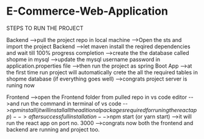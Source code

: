 # E-Commerce-Web-Application


STEPS TO RUN THE PROJECT


Backend
-->pull the project repo in local machine
-->Open the sts and import the project Backend
-->let maven install the reqired dependencies and wait till 100% progress completion
-->create the the database called shopme in mysql
-->update the mysql username password in application.properties file
-->then run the project as spring Boot App
-->at the first time run project will automatically crete the all the required tables in shopme database (if everything goes well)
-->congrats project server is runing now


Frontend
-->open the Frontend folder from pulled repo in vs code editor
-->and run the command in terminal of vs code
-->$npm install (it will install all the aditional packages required for runing the react app)
-->after successfull installation
-->$npm start (or yarn start)
-->it will run the react app on port no. 3000
-->congrats now both the frontend and backend are running and project too.